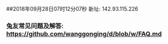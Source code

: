 ##2018年09月28日07时12分07秒 新址: 142.93.115.226
### 兔友常见问题及解答: https://github.com/wanggonging/d/blob/w/FAQ.md
